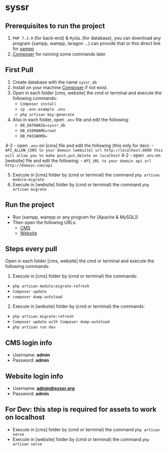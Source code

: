 # syssr

## Prerequisites to run the project
 1. `PHP 7.3.9` (for back-end) & `MySQL` (for database), you can download any program (xampp, wampp, laragon ...) can provide that or this direct link for [xampp](https://www.apachefriends.org/download.html)
 2. [Composer](https://getcomposer.org/) for running some commands later

## First Pull
 1. Create database with the name `syssr_db`
 2. Install on your machine [Composer](https://getcomposer.org/) if not exist.
 3. Open in each folder [cms, website] the cmd or terminal and execute the following commands:
    - `Composer install`
    - `cp .env.example .env`
    - `php artisan key:generate`
 4. Also in each folder, open `.env` file and edit the following: 
 	- `DB_DATABASE=syssr_db`
	- `DB_USERNAME=root`
	- `DB_PASSWORD=`

 4-2 - open `.env` on [cms] file and edit the following (this only for dev): 
    - `API_ALLOW_CORS to your domain [website] url http://localhost:8000 this will allow you to make post,put,delete on localhost`
 4-2 - open `.env` on [website] file and edit the following: 
    - `API_URL to your domain api url http://domain.com/api`

 5. Execute in [cms] folder by (cmd or terminal) the command  `php artisan module:migrate`
 5. Execute in [website] folder by (cmd or terminal) the command  `php artisan migrate`

## Run the project
 - Run (xampp, wampp or any program for [Apache & MySQL])
 - Then open the following URLs:
   - [CMS](http://localhost/MNV/syssr/cms/public/en/login)
   - [Website](http://localhost/MNV/syssr/website/public/en/login)

## Steps every pull
Open in each folder [cms, website] the cmd or terminal and execute the following commands:
 1. Execute in [cms] folder by (cmd or terminal) the commands: 
   - `php artisan module:migrate-refresh`
   - `Composer update`
   - `composer dump-autoload`
 2. Execute in [website] folder by (cmd or terminal) the commands:
   - `php artisan migrate:refresh`
   - `Composer update with Composer dump-autoload`
   - `php artisan run dev`
   
## CMS login info
 - Username: **admin**
 - Password: **admin**

## Website login info
 - Username: **admin@syssr.org**
 - Password: **admin**

## For Dev: this step is required for assets to work on localhost
 - Execute in [cms] folder by (cmd or terminal) the command  `php artisan serve`
 - Execute in [website] folder by (cmd or terminal) the command  `php artisan serve`


